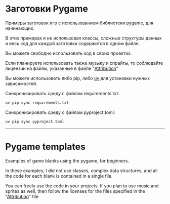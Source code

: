 # Заготовки Pygame

Примеры заготовок игр с использованием библиотеки pygame, для начинающих.

В этих примерах я не использовал классы, сложные структуры данных и весь код для каждой заготовки содержится в одном файле.

Вы можете свободно использовать код в своих проектах.

Если планируете использовать также музыку и спрайты, то соблюдайте лицензии на файлы, указанные в файле "[Attribution](Attribution.md)"

Вы можете использовать либо pip, либо [uv](https://docs.astral.sh/uv/#highlights) для установки нужных зависимостей.

Cинхронизировать среду с файлом requirements.txt:

```Python
uv pip sync requirements.txt
```

Cинхронизировать среду с файлом pyproject.toml:

```Python
uv pip sync pyproject.toml
```

---

# Pygame templates

Examples of game blanks using the pygame, for beginners.

In these examples, I did not use classes, complex data structures, and all the code for each blank is contained in a single file.

You can freely use the code in your projects. If you plan to use music and sprites as well, then follow the licenses for the files specified in the "[Attribution](Attribution.md)" file
